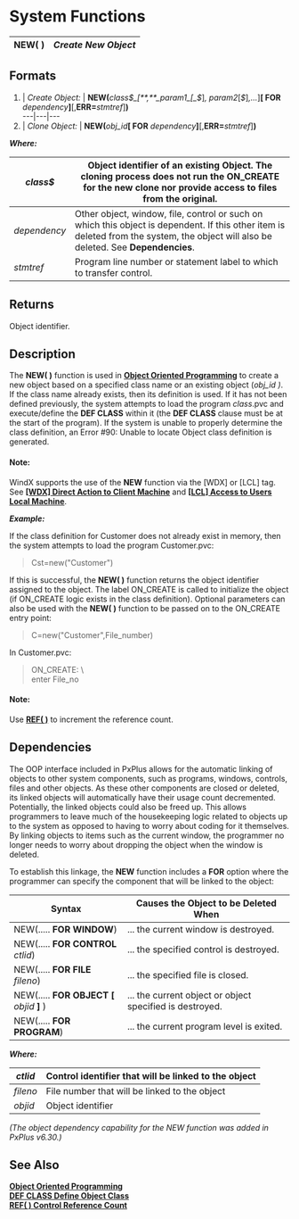 # System Functions

**NEW( )** |  **_Create New Object_**  
---|---  
  
##  Formats

1. |  _Create Object:_ |  **NEW(**_class$_[**,**_param1_[_$_]_, param2_[_$_]_,..._]**[ FOR** _dependency_**]**[,**ERR=**_stmtref_]**)**  
---|---|---  
2. |  _Clone Object:_ |  **NEW(**_obj_id_**[ FOR** _dependency_**]**[,**ERR=**_stmtref_]**)**  
  
**_Where:_**

_class$_ |  Object identifier of an existing Object. The cloning process does not run the ON_CREATE for the new clone nor provide access to files from the original.  
---|---  
_dependency_ |  Other object, window, file, control or such on which this object is dependent. If this other item is deleted from the system, the object will also be deleted. See **Dependencies**.  
_stmtref_ |  Program line number or statement label to which to transfer control.  
  
##  Returns

Object identifier.

##  Description

The **NEW( )** function is used in **[Object Oriented Programming](../PxPlus%20User%20Guide/Object-Oriented%20PxPlus/Introduction.md)** to create a new object based on a specified class name or an existing object (_obj_id_ _)_. If the class name already exists, then its definition is used. If it has not been defined previously, the system attempts to load the program _class_.pvc and execute/define the **DEF CLASS** within it (the **DEF CLASS** clause must be at the start of the program). If the system is unable to properly determine the class definition, an Error #90: Unable to locate Object class definition is generated.

#### **Note:**  
WindX supports the use of the **NEW** function via the [WDX] or [LCL] tag. See **[[WDX] Direct Action to Client Machine](../command_tags/wdx.htm)** and **[[LCL] Access to Users Local Machine](../command_tags/lcl.htm)**.

**_Example:_**

If the class definition for Customer does not already exist in memory, then the system attempts to load the program Customer.pvc:

> Cst=new("Customer")

If this is successful, the **NEW( )** function returns the object identifier assigned to the object. The label ON_CREATE is called to initialize the object (if ON_CREATE logic exists in the class definition). Optional parameters can also be used with the **NEW( )** function to be passed on to the ON_CREATE entry point:

> C=new("Customer",File_number)

In Customer.pvc:

> ON_CREATE: \  
>  enter File_no

#### **Note:**  
Use **[REF( )](ref.md)** to increment the reference count.

##  Dependencies

The OOP interface included in PxPlus allows for the automatic linking of objects to other system components, such as programs, windows, controls, files and other objects. As these other components are closed or deleted, its linked objects will automatically have their usage count decremented. Potentially, the linked objects could also be freed up. This allows programmers to leave much of the housekeeping logic related to objects up to the system as opposed to having to worry about coding for it themselves. By linking objects to items such as the current window, the programmer no longer needs to worry about dropping the object when the window is deleted.

To establish this linkage, the **NEW** function includes a **FOR** option where the programmer can specify the component that will be linked to the object:

**Syntax** |  **Causes the Object to be Deleted When**  
---|---  
NEW(..... **FOR WINDOW**) |  ... the current window is destroyed.  
NEW(..... **FOR CONTROL** _ctlid_) |  ... the specified control is destroyed.  
NEW(..... **FOR FILE** _fileno_) |  ... the specified file is closed.  
NEW(..... **FOR OBJECT [**  _objid_ **]** ) |  ... the current object or object specified is destroyed.  
NEW(..... **FOR PROGRAM**) |  ... the current program level is exited.  
  
**_Where:_**

_ctlid_ |  Control identifier that will be linked to the object  
---|---  
_fileno_ |  File number that will be linked to the object  
_objid_ |  Object identifier  
  
_(The object dependency capability for the NEW function was added in PxPlus v6.30.)_

##  See Also

[**Object Oriented Programming**](../PxPlus%20User%20Guide/Object-Oriented%20PxPlus/Introduction.md)  
[**DEF CLASS Define Object Class**](../directives/def_class.md)  
[**REF( ) Control Reference Count**](ref.md)
